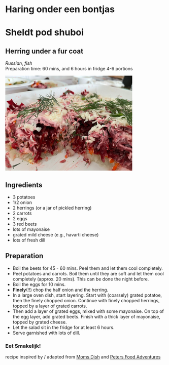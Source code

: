 # Haring onder een bontjas  
# Sheldt pod shuboi  
## Herring under a fur coat  
_Russian_, _fish_  
Preparation time: 60 mins, and 6 hours in fridge
4-6 portions

<img src="images/Herring_under_fur_coat.jpg" alt="drawing" width="400"/>  

## Ingredients
* 3 potatoes
* 1/2 onion
* 2 herrings (or a jar of pickled herring)
* 2 carrots
* 2 eggs 
* 3 red beets 
* lots of mayonaise 
* grated mild cheese (e.g., havarti cheese)
* lots of fresh dill

## Preparation
* Boil the beets for 45 - 60 mins. Peel them and let them cool completely.
* Peel potatoes and carrots. Boil them until they are soft and let them cool completely (approx. 20 mins). This can be done the night before. 
* Boil the eggs for 10 mins. 
* **Finely**(!!) chop the half onion and the herring. 
* In a large oven dish, start layering. Start with (coarsely) grated potatoe, then the finely chopped onion. Continue with finely chopped herrings, topped by a layer of grated carrots.
* Then add a layer of grated eggs, mixed with some mayonaise. On top of the egg layer, add grated beets. Finish with a thick layer of mayonaise, topped by grated cheese. 
* Let the salad sit in the fridge for at least 6 hours. 
* Serve garnished with lots of dill. 

### Eet Smakelijk!

recipe inspired by / adapted from [Moms Dish](https://momsdish.com/recipe/132/shuba-fur-coat-salad) and [Peters Food Adventures](https://petersfoodadventures.com/2016/12/29/shuba-salad-herring-under-a-fur-coat/)
